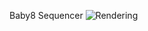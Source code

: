 Baby8 Sequencer
<img src="https://github.com/mzuelch/CATs-Eurosynth/blob/main/Modules/Standard%20Line/Baby6%20Sequencer/Documentation/Rendering.JPG" alt="Rendering">
